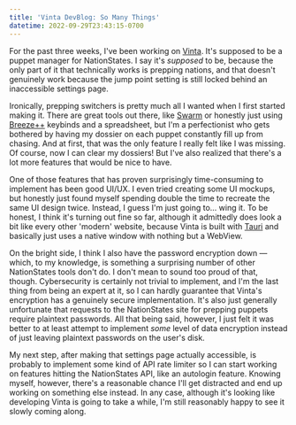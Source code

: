 ```yaml
---
title: 'Vinta DevBlog: So Many Things'
datetime: 2022-09-29T23:43:15-0700
---
```


For the past three weeks, I've been working on [Vinta](https://github.com/esfalsa/vinta). It's supposed to be a puppet manager for NationStates. I say it's _supposed_ to be, because the only part of it that technically works is prepping nations, and that doesn't genuinely work because the jump point setting is still locked behind an inaccessible settings page.

Ironically, prepping switchers is pretty much all I wanted when I first started making it. There are great tools out there, like [Swarm](https://github.com/sw33ze/swarm) or honestly just using [Breeze++](https://chrome.google.com/webstore/detail/breeze%20%20/fmidibfpgbmcmnfedlafdfcbmglbckkf) keybinds and a spreadsheet, but I'm a perfectionist who gets bothered by having my dossier on each puppet constantly fill up from chasing. And at first, that was the only feature I really felt like I was missing. Of course, now I can clear my dossiers! But I've also realized that there's a lot more features that would be nice to have.

One of those features that has proven surprisingly time-consuming to implement has been good UI/UX. I even tried creating some UI mockups, but honestly just found myself spending double the time to recreate the same UI design twice. Instead, I guess I'm just going to... wing it. To be honest, I think it's turning out fine so far, although it admittedly does look a bit like every other 'modern' website, because Vinta is built with [Tauri](https://tauri.app/) and basically just uses a native window with nothing but a WebView.

On the bright side, I think I also have the password encryption down — which, to my knowledge, is something a surprising number of other NationStates tools don't do. I don't mean to sound too proud of that, though. Cybersecurity is certainly not trivial to implement, and I'm the last thing from being an expert at it, so I can hardly guarantee that Vinta's encryption has a genuinely secure implementation. It's also just generally unfortunate that requests to the NationStates site for prepping puppets require plaintext passwords. All that being said, however, I just felt it was better to at least attempt to implement _some_ level of data encryption instead of just leaving plaintext passwords on the user's disk.

My next step, after making that settings page actually accessible, is probably to implement some kind of API rate limiter so I can start working on features hitting the NationStates API, like an autologin feature. Knowing myself, however, there's a reasonable chance I'll get distracted and end up working on something else instead. In any case, although it's looking like developing Vinta is going to take a while, I'm still reasonably happy to see it slowly coming along.
